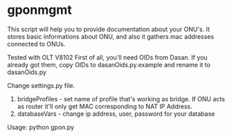 # gponmgmt
This script will help you to provide documentation about your ONU's. It stores basic informations about ONU, and also it gathers mac addresses connected to ONUs.

Tested with OLT V8102
First of all, you'll need OIDs from Dasan.
If you already got them, copy OIDs to dasanOids.py.example and rename it to dasanOids.py

Change settings.py file.
1. bridgeProfiles - set name of profile that's working as bridge. If ONU acts as router it'll only get MAC corresponding to NAT IP Address.
2. databaseVars - change ip address, user, password for your database

Usage: python gpon.py 


